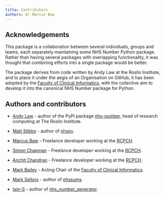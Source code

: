 ```yaml
---
title: Contributors
authors: Dr Marcus Baw
---
```


## Acknowledgements

This package is a collaboration between several individuals, groups and teams, each separately maintaining some NHS Number Python package. Rather than having several packages with overlapping functionality, it was thought that combining efforts into a single package would be better.

The package derives from code written by Andy Law at the Roslin Institute, and to place it under the aegis of an Organisation on GitHub, it has been adopted by the [Faculty of Clinical Informatics](https://www.facultyofclinicalinformatics.org.uk/), with the collective aim to develop it into the canonical NHS Number package for Python.

## Authors and contributors

- [Andy Law](https://github.com/andylaw) - author of the PyPi package [nhs-number](https://pypi.org/project/nhs-number/), head of research computing at The Roslin Institute.

- [Matt Stibbs](https://github.com/mattstibbs) - author of [nhspy](https://github.com/mattstibbs/nhspy).

- [Marcus Baw](https://github.com/pacharanero) - Freelance developer working at the [RCPCH](https://github.com/rcpch).

- [Simon Chapman](https://github.com/eatyourpeas) - Freelance developer working at the [RCPCH](https://github.com/rcpch).

- [Anchit Chandran](https://github.com/anchit-chandran) - Freelance developer working at the [RCPCH](https://github.com/rcpch).

- [Mark Bailey](https://github.com/Cotswoldsmaker) - Acting Chair of the [Faculty of Clinical Informatics](https://www.facultyofclinicalinformatics.org.uk/).

- [Mark Sellors](https://github.com/sellorm) - author of [nhssums](https://pypi.org/project/nhssums/).

- [Iain-S](https://github.com/Iain-S) - author of [nhs_number_generator](https://github.com/Iain-S/nhs_number_generator).
